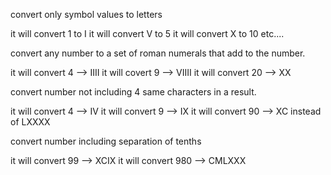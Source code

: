 convert only symbol values to letters

it will convert 1 to I
it will convert V to 5
it will convert X to 10
etc....

convert any number to a set of roman numerals that add to the number.

it will convert 4 --> IIII
it will covert 9 --> VIIII
it will convert 20 --> XX

convert number not including 4 same characters in a result.

it will convert 4 --> IV
it will convert 9 --> IX
it will convert 90 --> XC instead of LXXXX

convert number including separation of tenths

it will convert 99 --> XCIX
it will convert 980 --> CMLXXX
